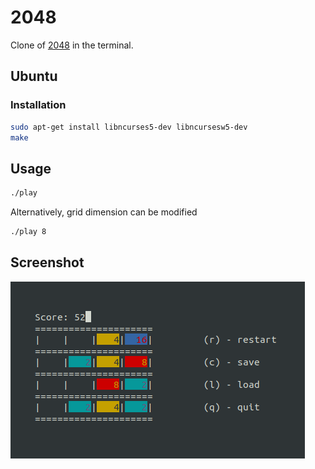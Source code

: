 # 2048

Clone of [2048](https://en.wikipedia.org/wiki/2048_(video_game)) in the terminal.

## Ubuntu
### Installation
```bash
sudo apt-get install libncurses5-dev libncursesw5-dev
make
```

## Usage
```bash
./play
```
Alternatively, grid dimension can be modified
```bash
./play 8
```

## Screenshot
![2048](images/2048.png)